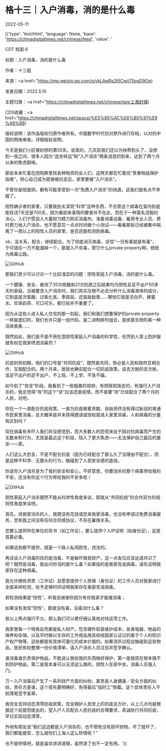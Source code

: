 # 格十三｜入户消毒，消的是什么毒

2022-05-11

[{'type': 'text/html', 'language': None, 'base': 'https://chinadigitaltimes.net/chinese/feed', 'value': '

CDT 档案卡

标题：入户消毒，消的是什么毒

作者：十三姐

来源：<a href="https://mp.weixin.qq.com/s/vkLAwRs2t5Cwij75pgD9Og)

发表日期：2022.5.10

主题归类：<a href="https://chinadigitaltimes.net/chinese/tag/上海封城)

CDS收藏：<a href="https://chinadigitaltimes.net/space/%E5%85%AC%E6%B0%91%E9%A6%86)

版权说明：该作品版权归原作者所有。中国数字时代仅对原作进行存档，以对抗中国的网络审查。详细版权说明。





今天是我们小区被封控的第55天。说真的，几天前我们还以为快熬到头了，没想到一夜之间，很多人因为“连坐转运”和“入户消杀”两条消息的到来，达到了两个月以来的焦虑巅峰。

那些本来忙着在团购群里找各种物资的女人们，这两天都在忙着找“贵重物品保护指南”，担心自己成为密接被拉走后，家里要被“入户消杀”。

不管你是阳是阴，都有可能享受到一次“免费入户消杀”的待遇，这我们就有点不李姐了。

阳性确诊者的家里，只要我别太深究“科学”这种东西，不去管这个病毒在室内到底能存活7天还是700天，因为看起来事情的要害并不在此，而在于一种莫名坚毅的决心。人们宁愿投入大量财力精力购买消毒剂、准备消毒设备、雇用专业人员、费时费力地入户消杀，也不愿意花一点点时间做个小测试——看看那些已经被集中隔离了一周以上的阳性人员的家里，是否还能检测到病毒。

ok，没关系，配合，继续配合。为了彻底消灭病毒，坚信“一日有毒就是有毒”，宁可错杀一万不能漏掉一个，那就入户杀毒，管它什么private property啊，统统为病毒让路。

![GitHub](https://chinadigitaltimes.net/chinese/files/2022/05/post-681163-627bc2c2abf8c.)

那我们至少可以讨论一个比较浅显的问题：阴性家庭入户消毒，消的是什么毒。

一个健康、安全、被测了35次核酸和21次抗原之后结果均为阴性且足不出户50多天的家庭，当被要求入户消杀时，我们其实压根不必去分析什么消毒液体的成分，它到底是次氯酸、过氧化氢、季铵盐、还是敌敌畏&#8230;&#8230;哪怕它就是凉白开、蜂蜜水、珍珠奶茶、可口可乐，都已经并不重要了。

因为从这些人进入私人住宅的那一刻起，我们和我们想要保护的private property一样是虚幻的，我们也许只是一组代码，是二进制排列组合，是炭基生物的某一种活体表象&#8230;&#8230;

既然如此，我们是不是不用在意阴性家庭入户消毒的科学性，任凭别人穿上防护服就有权在我家喷洒消毒剂？

![GitHub](https://chinadigitaltimes.net/chinese/files/2022/05/post-681163-627bc2c2b3062.)

抗疫封控初期，咱们的口号是“共同抗疫”，既然是共同，势必是人民和政府互相合作、互相配合的。两个月来，居民也确实配合一切抗疫政策，该去方舱的去方舱，该足不出户的足不出户，不上班、不上学、不急不躁。

如今到了“攻坚”阶段，我看到了一些粗暴的视频，有把居民拖走的，有强行入户消杀的，我总觉得“攻”的这个“坚”应该还是疫情，而不是要“攻”已经配合了两个月的人民，对吧。

你在一个一直配合抗疫政策、一直为抗疫做着贡献、自始至终没有得过新冠的普通市民家里消毒，且大概率是并未获得邀请或授权就进入家里消毒，人和病毒的分量有区别吗？

现在病毒有多吓人我们并没感觉到，而大多数人的恐慌来自于因对抗病毒而产生的无数未知行为，尤其是最近这个阶段，陷入了更大焦虑——无法保护自己最后的堡垒——家。

人们这么大怨言，不是不配合抗疫（因为已经配合了那么久了没理由不配合），而是这种不科学、无厘头的行为，触碰到了人民安全感的底线。

你说你入户消杀是为了我的安全和安心，不好意思，你要消杀的那个病毒带给我的不安，还没有你这个行为带给我的不安多呢！

![GitHub](https://chinadigitaltimes.net/chinese/files/2022/05/post-681163-627bc2c2b9d91.)

阴性家庭入户消杀既然不能从科学性角度来谈，那就从“共同抗疫”的合作双方的规则性角度来谈吧。

首先，进我家消杀的人，我既没有花钱请您来我家消毒，也没有申请过免费消毒服务，您和我之间没有任何合同或协议，不存在雇佣关系。

您要么提供所在单位的背书（如工作证），要么提供个人IP证明（如身份证），这是首要必备。

如果这些都不提供，就是一个路人私闯民宅，违法的。

再谈谈入户消毒的目的是消毒，不是破坏居民财产，这一点各位应该达成共识了吧？既然是消毒，我会问你消的是什么毒？如果指的是奥密克戎病毒，请先证明我家存在这种病毒。

我允许拥有资质（工作证）且愿意提供个人担保（身份证）的工作人员对我家进行全面采样检测，给予足够时间证明我家存在奥密克戎病毒。

若检测结果是“阳性”，听我说谢谢你因为有你我家才能被消毒；

如果没有发现“阳性”，那就没有毒，没毒消什么毒？

若以上两点强行不允，那么我们可以更仔细认真地对待这项工作。

我家里每一个犄角旮旯都是私人财产。包含硬件软装维护成本，各类电器、物品的保养和存储，以及平时赖以生存的工作用品用具和经国家认证过的属于个人的知识产权产物等，这些都是有具体可量化的成本价值的。如果消杀过程会触碰到这些物品，居民有权整理一份价值清单，请入户消杀人员过目并签字确认。

谁消毒谁负责保护物品，不能说让我给我的东西做好保护，第一是我现在根本搞不到防护物品，第二是我本身可以无须这么做的，阴性人在家中坐，消毒人员强入门。

万一入户消毒后产生了一系列财产方面的纠纷，甚至是人身健康／安全方面的纠纷，责任方是谁，这个首先要明确好，免得最后“临时工”倒霉。这个具体责任人不妨落笔签字盖章。

我完全支持动态清零防疫政策，完全拥护人民至上的抗疫总方针，以上几点均是根据这个前提而提出的，望入户人员配合人民抗疫的合理要求，真诚执行共同抗疫，早日实现动态清零。

外地有朋友说“我们这边都是入户消杀的，也不管有没有损坏财物，坏了就坏了，我们都能接受，怎么就你们上海人这么矫情呢？”

也不是矫情吧，就是喜欢讲讲道理，虽然讲了也不一定有用。'}]